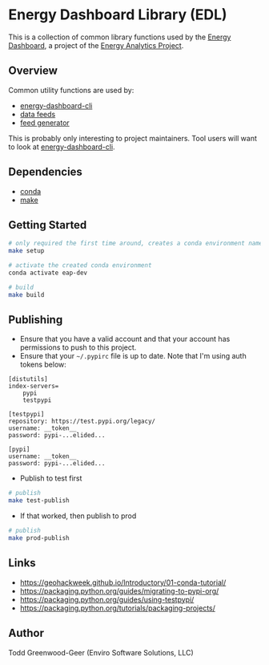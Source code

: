 # Energy Dashboard Library (EDL)

This is a collection of common library functions used by the [Energy
Dashboard](https://github.com/energy-analytics-project/energy-dashboard), a
project of the [Energy Analytics
Project](https://github.com/energy-analytics-project).

## Overview

Common utility functions are used by:

* [energy-dashboard-cli](https://github.com/energy-analytics-project/energy-dashboard-client)
* [data feeds](https://github.com/energy-analytics-project/energy-dashboard/data)
* [feed generator](https://github.com/energy-analytics-project/data-source-template)

This is probably only interesting to project maintainers. Tool users will want
to look at
[energy-dashboard-cli](https://github.com/energy-analytics-project/energy-dashboard-client).

## Dependencies

* [conda](https://conda.io/en/latest/)
* [make](https://www.gnu.org/software/make/manual/html_node/Introduction.html)

## Getting Started

```bash
# only required the first time around, creates a conda environment named 'eap-dev'
make setup

# activate the created conda environment
conda activate eap-dev

# build
make build
```

## Publishing

* Ensure that you have a valid account and that your account has permissions to push to this project.
* Ensure that your `~/.pypirc` file is up to date. Note that I'm using auth tokens below:

```text
[distutils]
index-servers=
    pypi
    testpypi

[testpypi]
repository: https://test.pypi.org/legacy/
username: __token__
password: pypi-...elided...

[pypi]
username: __token__
password: pypi-...elided...
```

* Publish to test first

```bash
# publish
make test-publish
```

* If that worked, then publish to prod

```bash
# publish
make prod-publish
```

## Links

* https://geohackweek.github.io/Introductory/01-conda-tutorial/
* https://packaging.python.org/guides/migrating-to-pypi-org/
* https://packaging.python.org/guides/using-testpypi/
* https://packaging.python.org/tutorials/packaging-projects/

## Author
Todd Greenwood-Geer (Enviro Software Solutions, LLC)
